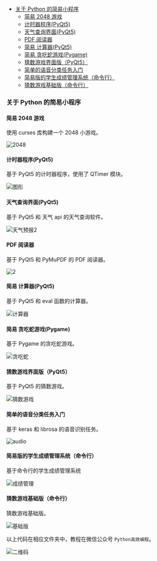- [关于 Python 的简易小程序](#---python-------)
  * [简易 2048 游戏](#---2048---)
  * [计时器程序(PyQt5)](#------pyqt5-)
  * [天气查询界面(PyQt5)](#-------pyqt5-)
  * [PDF 阅读器](#pdf----)
  * [简易 计算器(PyQt5)](#-------pyqt5-)
  * [简易 贪吃蛇游戏(Pygame)](#---------pygame-)
  * [猜数游戏界面版（PyQt5）](#--------pyqt5-)
  * [简单的语音分类任务入门](#-----------)
  * [简易版的学生成绩管理系统（命令行）](#-----------------)
  * [猜数游戏基础版（命令行）](#------------)

### 关于 Python 的简易小程序 

#### 简易 2048 游戏 

使用 curses 库构建一个 2048 小游戏。

![2048](assets/捕获.PNG)



#### 计时器程序(PyQt5) 

基于 PyQt5 的计时器程序，使用了 QTimer 模块。

![图形](assets/图形.PNG)



#### 天气查询界面(PyQt5) 

基于 PyQt5 和 天气 api 的天气查询软件。

![天气预报2](assets/天气预报2.gif)



#### PDF 阅读器 

基于 PyQt5 和 PyMuPDF 的 PDF 阅读器。

![2](assets/2.gif)

#### 简易 计算器(PyQt5) 

基于 PyQt5 和 eval 函数的计算器。

![计算器](assets/1.jpg)

#### 简易 贪吃蛇游戏(Pygame) 

基于 Pygame 的贪吃蛇游戏。

![贪吃蛇](assets/贪吃蛇[00-00-08--00-00-28].gif)
#### 猜数游戏界面版（PyQt5）

基于 PyQt5 的猜数游戏。

![猜数游戏](assets/weixin.gif)

#### 简单的语音分类任务入门 

基于 keras 和 librosa 的语音识别任务。

![audio](assets/audio.png)

#### 简易版的学生成绩管理系统（命令行） 

基于命令行的学生成绩管理系统

![成绩管理](assets/实现效果.PNG)

#### 猜数游戏基础版（命令行）

猜数游戏基础版。

![基础版](assets/2.jpg)

以上代码在相应文件夹中，教程在微信公众号 `Python高效编程`。

![二维码](assets/二维码.jpg)
